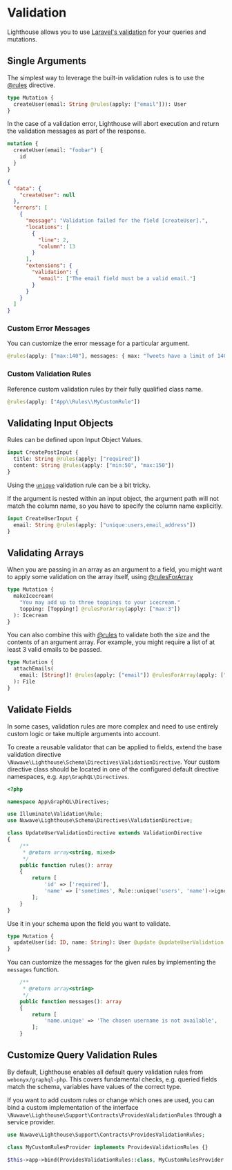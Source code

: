 # Validation

Lighthouse allows you to use [Laravel's validation](https://laravel.com/docs/validation) for your
queries and mutations.

## Single Arguments

The simplest way to leverage the built-in validation rules is to use the
[@rules](../api-reference/directives.md#rules) directive.

```graphql
type Mutation {
  createUser(email: String @rules(apply: ["email"])): User
}
```

In the case of a validation error, Lighthouse will abort execution and return the validation messages
as part of the response.

```graphql
mutation {
  createUser(email: "foobar") {
    id
  }
}
```

```json
{
  "data": {
    "createUser": null
  },
  "errors": [
    {
      "message": "Validation failed for the field [createUser].",
      "locations": [
        {
          "line": 2,
          "column": 13
        }
      ],
      "extensions": {
        "validation": {
          "email": ["The email field must be a valid email."]
        }
      }
    }
  ]
}
```

### Custom Error Messages

You can customize the error message for a particular argument.

```graphql
@rules(apply: ["max:140"], messages: { max: "Tweets have a limit of 140 characters"})
```

### Custom Validation Rules

Reference custom validation rules by their fully qualified class name.

```graphql
@rules(apply: ["App\\Rules\\MyCustomRule"])
```

## Validating Input Objects

Rules can be defined upon Input Object Values.

```graphql
input CreatePostInput {
  title: String @rules(apply: ["required"])
  content: String @rules(apply: ["min:50", "max:150"])
}
```

Using the [`unique`](https://laravel.com/docs/validation#rule-unique)
validation rule can be a bit tricky.

If the argument is nested within an input object, the argument path will not
match the column name, so you have to specify the column name explicitly.

```graphql
input CreateUserInput {
  email: String @rules(apply: ["unique:users,email_address"])
}
```

## Validating Arrays

When you are passing in an array as an argument to a field, you might
want to apply some validation on the array itself, using [@rulesForArray](../api-reference/directives.md#rulesforarray)

```graphql
type Mutation {
  makeIcecream(
    "You may add up to three toppings to your icecream."
    topping: [Topping!] @rulesForArray(apply: ["max:3"])
  ): Icecream
}
```

You can also combine this with [@rules](../api-reference/directives.md#rules) to validate
both the size and the contents of an argument array.
For example, you might require a list of at least 3 valid emails to be passed.

```graphql
type Mutation {
  attachEmails(
    email: [String!]! @rules(apply: ["email"]) @rulesForArray(apply: ["min:3"])
  ): File
}
```

## Validate Fields

In some cases, validation rules are more complex and need to use entirely custom logic
or take multiple arguments into account.

To create a reusable validator that can be applied to fields, extend the base validation
directive `\Nuwave\Lighthouse\Schema\Directives\ValidationDirective`. Your custom directive
class should be located in one of the configured default directive namespaces, e.g. `App\GraphQL\Directives`.

```php
<?php

namespace App\GraphQL\Directives;

use Illuminate\Validation\Rule;
use Nuwave\Lighthouse\Schema\Directives\ValidationDirective;

class UpdateUserValidationDirective extends ValidationDirective
{
    /**
     * @return array<string, mixed>
     */
    public function rules(): array
    {
        return [
            'id' => ['required'],
            'name' => ['sometimes', Rule::unique('users', 'name')->ignore($this->args['id'], 'id')],
        ];
    }
}
```

Use it in your schema upon the field you want to validate.

```graphql
type Mutation {
  updateUser(id: ID, name: String): User @update @updateUserValidation
}
```

You can customize the messages for the given rules by implementing the `messages` function.

```php
    /**
     * @return array<string>
     */
    public function messages(): array
    {
        return [
            'name.unique' => 'The chosen username is not available',
        ];
    }
```

## Customize Query Validation Rules

By default, Lighthouse enables all default query validation rules from `webonyx/graphql-php`.
This covers fundamental checks, e.g. queried fields match the schema, variables have values of the correct type.

If you want to add custom rules or change which ones are used, you can bind a custom implementation
of the interface `\Nuwave\Lighthouse\Support\Contracts\ProvidesValidationRules` through a service provider.

```php
use Nuwave\Lighthouse\Support\Contracts\ProvidesValidationRules;

class MyCustomRulesProvider implements ProvidesValidationRules {}

$this->app->bind(ProvidesValidationRules::class, MyCustomRulesProvider::class);
```
